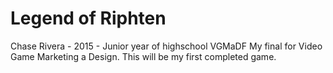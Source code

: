 # Legend of Riphten
Chase Rivera - 2015 - Junior year of highschool
VGMaDF
My final for Video Game Marketing a Design.
This will be my first completed game.
